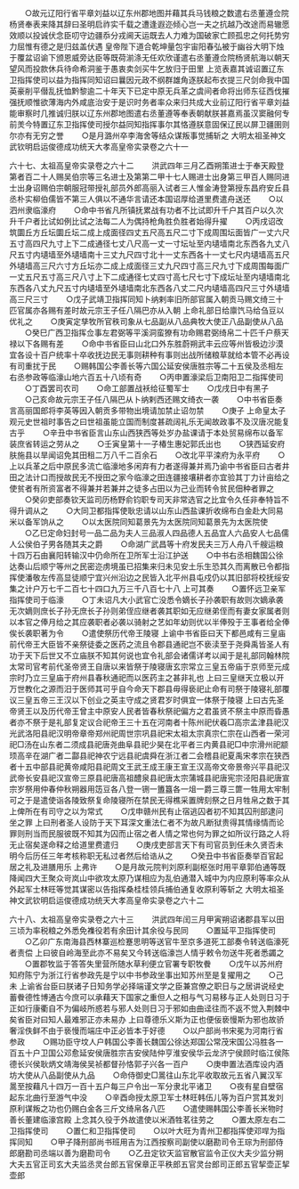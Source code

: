 <!-- { "loadSidebar": true } -->
　　○故元辽阳行省平章刘益以辽东州郡地图并藉其兵马钱粮之数遣右丞董遵佥院杨贤奉表来降其辞曰圣明启祚实千载之遭逢遐迩倾心岂一夫之抗越乃改途而易辙愿效顺以投诚伏念臣叨守边疆忝分戎阃天运既去人力难为国破家亡顾孤忠之何托势穷力屈惟有德之是归兹盖伏遇  皇帝陛下道合乾坤量包宇宙阳春弘被于幽谷大明下烛于覆盆诏谕下颁恩威旁达臣等既荷湔涤无任欢欣谨遣右丞董遵佥院杨贤航海以朝天望风而投款休兵待命希洞鉴于愚衷卖剑买牛乞放归于田里  上览表嘉其诚诏置辽东卫指挥使司以益为指挥同知诏曰曩因元政不纲群雄角逐朕起布衣提三尺剑命我中国英豪削平僣乱抚恤黔黎逾二十年天下已定中原无兵革之虞间者命将出师东征西伐摧强抚顺惟欲薄海内外咸底治安于是识时务者率众来归共成大业前辽阳行省平章刘益能审察时几推诚归朕以辽东州郡地图遣右丞董遵等奉表朝献朕甚嘉焉虽汉窦融何专前羙今特置辽东卫指挥使司授尔益同知指挥事尔其恪遵朕意固保辽民以屏卫疆圉则尔亦有无穷之誉
　　○是月潞州卒李海舍等结众谋叛事觉捕斩之
大明太祖圣神文武钦明启运俊德成功统天大孝高皇帝实录卷之六十一


六十七、太祖高皇帝实录卷之六十二
　　洪武四年三月乙酉朔策进士于奉天殿登第者百二十人赐吴伯宗等三名进士及第第二甲十七人赐进士出身第三甲百人赐同进士出身诏赐伯宗朝服冠带授礼部员外郎高丽入试者三人惟金涛登第授东昌府安丘县丞朴实柳伯儒皆不第三人俱以不通华言请还本国诏厚给道里费遣舟送还
　　○以泗州隶临濠府
　　○命中书省凡所镇抚累战有功者不比试即升千户其百户以久次升千户者比试如例比试之法每二人为偶持枪角胜负胜者始得升擢
　　○丙戌诏改筑圜丘方丘坛圜丘坛二成上成面径四丈五尺高五尺二寸下成周围坛面皆广一丈六尺五寸高四尺九寸上下二成通径七丈八尺高一丈一寸坛址至内壝墙南北东西各九丈八尺五寸内壝墙至外壝墙南十三丈九尺四寸北十一丈东西各十一丈七尺内壝墙高五尺外壝墙高三尺六寸方丘坛亦二成上成面径三丈九尺四寸高三尺九寸下成周围每面广一丈五尺五寸高三尺八寸上下二成通径七丈四寸高七尺七寸下成坛址至内壝墙南北东西各八丈九尺五寸内壝墙至外壝墙南北东西各八丈二尺内壝墙高四尺三寸外壝墙高三尺三寸
　　○戊子武靖卫指挥同知卜纳剌率旧所部官属入朝贡马赐文绮三十匹官属亦各赐有差时故元宗王子任八隔巴亦从入朝  上命礼部日给廪饩马给刍豆以优礼之
　　○庚寅定孳牧所官秩司象从七品副从八品典牧大使正八品副使从八品
　　○癸巳广西卫指挥佥事左君弼等平溪洞蛮獠有功命赐君弼绮帛二十匹千户蔡天禄以下各赐有差
　　○命中书省臣曰山北口外东胜蔚朔武丰云应等州皆极边沙漠宜各设十百户统率十卒收抚边民无事则耕种有事则出战所储粮草就给本管不必再设有司重扰于民
　　○赐韩国公李善长等六国公延安侯唐胜宗等二十五侯及丞相左右丞参政等临濠山地六百五十八顷有奇
　　○丙申置濠梁后卫南阳卫二指挥使司
　　○丁酉罢司农司
　　○命工部置战袄给征蜀军士
　　○戊戌日中有黑子
　　○己亥命故元宗王子任八隔巴从卜纳剌西还赐文绮衣一袭
　　○中书省臣奏言高丽国郎将李英等因入朝贡多带物出境请加禁止诏勿禁
　　○庚子  上命皇太子观元史世祖时事告之曰世祖虽能立国而制度甚疏阔礼乐无闻故政事不及汉唐况能复古乎
　　○辛丑中书省臣言山东山西狭西等处岁办盐课请于本处贸易绵布以备军装庶省转运之劳从之
　　○壬寅皇第十一子椿生惠妃郭氏出也
　　○狭西延安府肤施县以旱闻诏免其田租二万八千二百余石
　　○改北平平滦府为永平府
　　○  上以兵革之后中原民多流亡临濠地多闲弃有力者遂得兼并焉乃谕中书省臣曰古者井田之法计口而授故民无不授田之家今临濠之田连疆接壤耕者亦宜验其丁力计亩给之使贫者有所资富者不得兼并若兼并之徒多占田以为己业而转令贫民佃种者罪之
　　○癸卯吏部奏钦天监司历杨野俞钧职专司天非常选官之比宜令久任非奉特旨不得升调从之
　　○大同卫都指挥使耿忠请以山东山西盐课折收绵布白金赴大同易米以备军饷从之
　　○以太医院同知葛景先为太医院同知葛景先为太医院使
　　○乙巳定命妇封号一品二品为夫人三品淑人四品德人五品宜人六品安人七品儒人公侯伯子男各随其夫之爵
　　○命湖广武昌等十府发民夫三万人舟八千艘运粮十四万石由襄阳转输汉中仍命所在卫所军士沿江护送
　　○中书右丞相魏国公徐达奏山后顺宁等州之民密迩虏境虽已招集来归未见安土乐生恐其久而离散已令都指挥使潘敬左传高显徒顺宁宜兴州沿边之民皆入北平州县屯戍仍以其旧部将校抚绥安集之计户万七千二百七十四口九万三千八百七十八  上可其奏
　　○置怀远卫亲军指挥使司于临濠
　　○丁未诏凡大小武官亡没悉令嫡长子孙袭职有故则次嫡承袭无次嫡则庶长子孙无庶长子孙则弟侄应继者袭其职如无应继弟侄而有妻女家属者则以本官之俸月给之其应袭职者必袭以骑射之艺如年幼则优以半俸殁于王事者给全俸俟长袭职著为令
　　○遣使祭历代帝王陵寝  上谕中书省臣曰天下都邑咸有三皇庙前代帝王大臣皆不亲祭徒委之医药之流且令郡县通祀岂不亵渎至于尧舜禹皆圣人有功于天下后世又不立庙朕不知其何说也宜令礼部会诸儒详考以闻于是礼部同翰林院太常司官考前代圣帝贤王自唐以来皆祭于陵寝唐玄宗常立三皇五帝庙于京师至元成宗时乃立三皇庙于府州县春秋通祀而以医药主之甚非礼也  上曰三皇继天立极以开万世教化之源而汨于医师其可乎自今命天下郡县毋得亵祀止命有司祭于陵寝礼部覆议三皇五帝三王汉以下创业之英主守成之贤君岁时俱宜一体祭于陵寝  上曰古先圣帝贤王以及历代帝王曾主中原安人民者皆春秋祭祀偏方之君虽贤不祭主中原而昏愚者亦不祭于是礼部复定议合祀帝王三十五在河南者十陈州祀伏羲□高宗孟津县祀汉光武洛阳县祀汉明帝章帝郑州祀周世宗巩县祀宋太祖太宗真宗仁宗在山西者一荣河祀□汤在山东者二须成县祀唐尧曲阜县祀少昊在北平者三内黄县祀□中宗滑州祀颛顼高辛在湖广者二酃县祀神农宁远县祀虞舜在浙江者二会稽县祀夏禹宋孝宗在狭西者十五中部县祀黄帝咸阳县祀周文王武王成王康王宣王汉高帝文帝景帝兴平县祀汉武帝长安县祀汉宣帝三原县祀唐高祖醴泉县祀唐太宗蒲城县祀唐宪宗泾阳县祀唐宣宗岁祭用仲春仲秋朔器用笾豆各八登一铏一簠簋各一俎一爵三尊三篚一牲用太牢制可之于是遣使诣各陵致祭复命陵寝所在禁民无得樵采置牌刻祭之日月牲帛之数于其上俾所在有司守之以为常式
　　○戊申赣州民有止宿逃囚者初不知其囚刑部逮问坐之罪  上曰刑者圣人设防于天下耳深文重法仁者不为故凡断狱贵得其情缘情而论罪则刑当而民服彼既不知其为囚而止宿之者人情之常也何为罪之如所议行路之人将无止宿矣遂命释之给道里费遣归
　　○庚戌吏部言天下有司官员到任未久贤否未明今后历任三年考核称职无私过者然后给诰从之
　　○癸丑中书省臣奏举百官起居之礼及进膳用乐  上弗许
　　○是月故元院判刘原利副枢张时用平章郭伯通等既降闻四大王聚众岢岚山中欲攻太原乃谋相应为乱伯通潜入城中为内应原利等率众从外起军士林旺等觉其谋密以告指挥桑桂桂领兵捕伯通复收原利等斩之
大明太祖圣神文武钦明启运俊德成功统天大孝高皇帝实录卷之六十二


六十八、太祖高皇帝实录卷之六十三
　　洪武四年闰三月甲寅朔诏诸郡县军以田三顷为率税粮之外悉免襍役若有余田计其余役与民同
　　○置延平卫指挥使司
　　○乙卯广东南海县西林寨巡检蹇思明等送官牛至京多道死工部奏令转送临濠死者责偿  上曰彼自岭海至此亦不易矣又今转送临濠岂人情乎敕令勿送牛死者悉蠲之
　　○置郡牧监于答答失里营所随水草利便立官署专职牧餋
　　○戊午以苏州府知府陈宁为浙江行省参政先是宁以中书参政坐事出知苏州至是复擢用之
　　○己未  上谕省台臣曰朕诸子日知务学必择端谨文学之臣兼宫僚之职日与之居讲说经史蓄餋德性博通古今庶可以承藉天下国家之重但人之相与气习易移与正人处则日习于正如行康衢自不为偏岐所惑若与邪人处则日习于邪如由曲迳往而不返不觉入荆棘中矣省臣对曰知人最难邪正亦未易办  上曰尊德乐义斯为正也便佞亵慢斯为邪也故骄奢淫佚鲜不由于亵慢而端庄中正必皆本于好德
　　○以户部尚书宋冕为河南行省参政
　　○赐功臣守坟人户韩国公李善长魏国公徐达郑国公常茂宋国公冯胜各一百五十户卫国公邓愈延安侯唐胜宗吉安侯陆仲亨淮安侯华云龙济宁侯顾时临江侯陈德长兴侯耿炳文靖海侯吴祯都督孙恪郭子兴各一百户
　　○庚申置法酒库设内酒坊大使从八品副使从九品
　　○命侍御史□暠往山东北平收取故元五省八翼汉军暠至按藉凡十四万一百十五户每三户令出一军分隶北平诸卫
　　○夜有星自壁宿起东北曲行至游气中没
　　○辛酉命授太原卫军士林旺韩伍儿等为百户赏其发刘原利谋叛之功也仍赐白金各三斤文绮帛各八匹
　　○遣使赐韩国公李善长米物时善长董建临濠宫殿  上念其久役于外故遣使以米酒牲茗往劳之
　　○置太原左右二卫指挥使司
　　○置仁和卫指挥使司
　　○以叶大旺为青州卫都指挥使邓哻为指挥同知
　　○甲子降刑部尚书班用吉为江西按察司副使以磨勘司令王琮为刑部侍郎磨勘司丞端以善为磨勘司令
　　○乙丑定钦天监官散官监令正仪大夫少监分朔大夫五官正司玄大夫监丞灵台郎五官保章正平秩郎五官灵台郎司正郎五官挈壶正挈壶郎
